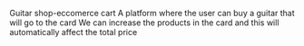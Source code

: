 
 Guitar shop-eccomerce cart
 A platform where the user can buy a guitar that will go to the card
 We can increase the products in the card and this will automatically affect the total price

